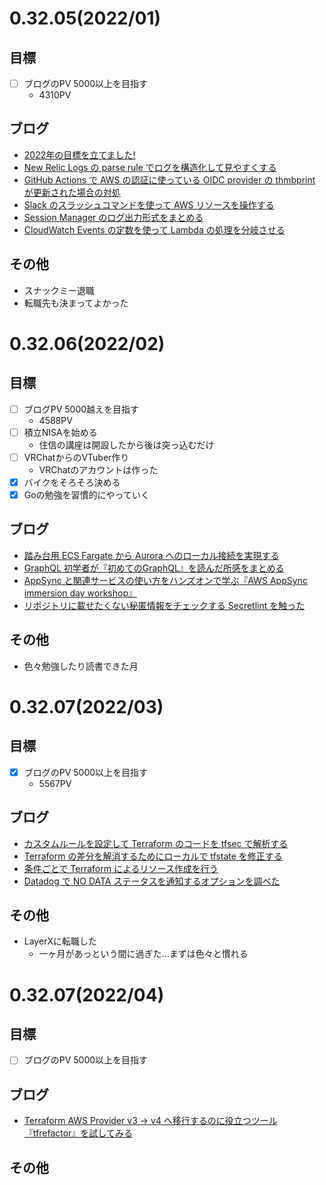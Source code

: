 # 0.32.05(2022/01)
## 目標

* [ ] ブログのPV 5000以上を目指す
   * 4310PV 
## ブログ
* [2022年の目標を立てました!](https://sadayoshi-tada.hatenablog.com/entry/2022/01/03/054615)
* [New Relic Logs の parse rule でログを構造化して見やすくする](https://sadayoshi-tada.hatenablog.com/entry/2022/01/08/163600)
* [GitHub Actions で AWS の認証に使っている OIDC provider の thmbprint が更新された場合の対処](https://sadayoshi-tada.hatenablog.com/entry/2022/01/16/143920)
* [Slack のスラッシュコマンドを使って AWS リソースを操作する](https://sadayoshi-tada.hatenablog.com/entry/2022/01/18/1647490)
* [Session Manager のログ出力形式をまとめる](https://sadayoshi-tada.hatenablog.com/entry/2022/01/26/093538)
* [CloudWatch Events の定数を使って Lambda の処理を分岐させる](https://sadayoshi-tada.hatenablog.com/entry/2022/01/31/090000)

## その他
* スナックミー退職
* 転職先も決まってよかった

# 0.32.06(2022/02)
## 目標
* [ ] ブログPV 5000越えを目指す
  * 4588PV
* [ ] 積立NISAを始める
  * 住信の講座は開設したから後は突っ込むだけ
* [ ] VRChatからのVTuber作り
  * VRChatのアカウントは作った
* [x] バイクをそろそろ決める
* [x] Goの勉強を習慣的にやっていく

## ブログ
* [踏み台用 ECS Fargate から Aurora へのローカル接続を実現する](https://sadayoshi-tada.hatenablog.com/entry/2022/02/04/090000)
* [GraphQL 初学者が『初めてのGraphQL』を読んだ所感をまとめる](https://sadayoshi-tada.hatenablog.com/entry/2022/02/10/151029)
* [AppSync と関連サービスの使い方をハンズオンで学ぶ『AWS AppSync immersion day workshop』](https://sadayoshi-tada.hatenablog.com/entry/2022/02/14/093336)
* [リポジトリに載せたくない秘匿情報をチェックする Secretlint を触った](https://sadayoshi-tada.hatenablog.com/entry/2022/02/21/083000)

## その他
* 色々勉強したり読書できた月

# 0.32.07(2022/03)
## 目標
* [x] ブログのPV 5000以上を目指す
   * 5567PV 

## ブログ
* [カスタムルールを設定して Terraform のコードを tfsec で解析する](https://sadayoshi-tada.hatenablog.com/entry/2022/03/06/153013)
* [Terraform の差分を解消するためにローカルで tfstate を修正する](https://sadayoshi-tada.hatenablog.com/entry/2022/03/12/173925)
* [条件ごとで Terraform によるリソース作成を行う](https://sadayoshi-tada.hatenablog.com/entry/2022/03/20/114859)
* [Datadog で NO DATA ステータスを通知するオプションを調べた](https://sadayoshi-tada.hatenablog.com/entry/2022/03/26/184648)

## その他
* LayerXに転職した
  * 一ヶ月があっという間に過ぎた...まずは色々と慣れる

# 0.32.07(2022/04)
## 目標
* [ ] ブログのPV 5000以上を目指す

## ブログ
*  [Terraform AWS Provider v3 -> v4 へ移行するのに役立つツール『tfrefactor』を試してみる](https://sadayoshi-tada.hatenablog.com/entry/2022/04/03/165652)

## その他